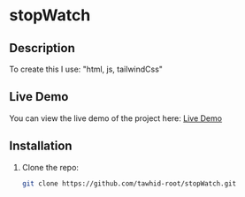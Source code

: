 # stopWatch

## Description
To create this I use: "html, js, tailwindCss"

## Live Demo
You can view the live demo of the project here: [Live Demo](https://tawhid-root.github.io/stopWatch/)

## Installation
1. Clone the repo:
   ```bash
   git clone https://github.com/tawhid-root/stopWatch.git
